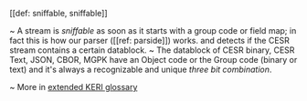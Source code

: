 [[def: sniffable, sniffable]]

~ A stream is _sniffable_ as soon as it starts with a group code or field map; in fact this is how our parser ([[ref: parside]]) works. and detects if the CESR stream contains a certain datablock. 
~ The datablock of CESR binary, CESR Text, JSON, CBOR, MGPK have an Object code or the Group code (binary or text) and it's always a recognizable and unique _three bit combination_.

~ More in <a href="https://weboftrust.github.io/WOT-terms/docs/glossary/sniffable">extended KERI glossary</a>
